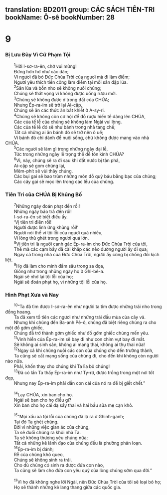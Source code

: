 translation: BD2011
group: CÁC SÁCH TIÊN-TRI
bookName: Ô-sê 
bookNumber: 28
-------

<div class="title"><h1>9</h1><h3>Bị Lưu Ðày Vì Cứ Phạm Tội</h3></div>
<span class="verse os_9_1">  <sup>1</sup>Hỡi I-sơ-ra-ên, chớ vui mừng!<br/>  Ðừng hớn hở như các dân;<br/>  Vì ngươi đã bỏ Ðức Chúa Trời của ngươi mà đi làm điếm;<br/>  Ngươi yêu thích tiền công làm điếm tại mỗi sân đập lúa. <br/></span>
<span class="verse os_9_2">  <sup>2</sup>Sân lúa và bồn nho sẽ không nuôi chúng;<br/>  Chúng sẽ thất vọng vì không được uống rượu mới.<br/></span>
<span class="verse os_9_3">  <sup>3</sup>Chúng sẽ không được ở trong đất của CHÚA;<br/>  Nhưng Ép-ra-im sẽ trở lại Ai-cập,<br/>  Chúng sẽ ăn các thức ăn bất khiết ở A-sy-ri.<br/></span>
<span class="verse os_9_4">  <sup>4</sup>Chúng sẽ không còn cơ hội để đổ rượu hiến tế dâng lên CHÚA,<br/>  Các của tế lễ của chúng sẽ không làm Ngài vui lòng.<br/>  Các của tế lễ đó sẽ như bánh trong nhà tang chế;<br/>  Tất cả những ai ăn bánh đó sẽ trở nên ô uế;<br/>  Vì bánh đó chỉ dành để nuôi sống, chứ không được mang vào nhà CHÚA.<br/></span>
<span class="verse os_9_5">  <sup>5</sup>Các ngươi sẽ làm gì trong những ngày đại lễ,<br/>  Tức trong những ngày lễ trọng thể để tôn kính CHÚA?<br/></span>
<span class="verse os_9_6">  <sup>6</sup>Vì, này, chúng sẽ ra đi sau khi đất nước bị tàn phá,<br/>  Ai-cập sẽ gom chúng lại,<br/>  Mêm-phít sẽ vùi thây chúng.<br/>  Các bụi gai sẽ bao trùm những món đồ quý báu bằng bạc của chúng;<br/>  Các cây gai sẽ mọc lên trong các lều của chúng.<br/></span>
<div class="title"><h3>Tiên Tri của CHÚA Bị Khủng Bố</h3></div>
<span class="verse os_9_7">  <sup>7</sup>Những ngày đoán phạt đến rồi!<br/>  Những ngày báo trả đến rồi!<br/>  I-sơ-ra-ên sẽ biết điều ấy.<br/>  ‘Vị tiên tri điên rồi!<br/>  Người được linh ứng khùng rồi!’ <br/>  Ngươi nói thế vì tội lỗi của ngươi quá nhiều,<br/>  Vì lòng thù ghét trong ngươi quá lớn.<br/></span>
<span class="verse os_9_8">  <sup>8</sup>Vị tiên tri là người canh gác Ép-ra-im cho Ðức Chúa Trời của tôi,<br/>  Thế mà các cạm bẫy đã cài khắp các nẻo đường người ấy đi qua;<br/>  Ngay cả trong nhà của Ðức Chúa Trời, người ấy cũng bị chống đối kịch liệt.<br/></span>
<span class="verse os_9_9">  <sup>9</sup>Họ đã làm cho mình đắm sâu trong sa đọa,<br/>  Giống như trong những ngày họ ở Ghi-bê-a.<br/>  Ngài sẽ nhớ lại tội lỗi của họ;<br/>  Ngài sẽ đoán phạt họ, vì những tội lỗi của họ.<br/></span>
<div class="title"><h3>Hình Phạt Xưa và Nay</h3></div>
<span class="verse os_9_10">  <sup>10</sup>“Ta đã tìm được I-sơ-ra-ên như người ta tìm được những trái nho trong đồng hoang.<br/>  Ta đã xem tổ tiên các ngươi như những trái đầu mùa của cây vả.<br/>  Nhưng khi chúng đến Ba-anh Pê-ô, chúng đã biệt riêng chúng ra cho một đồ gớm ghiếc,<br/>  Chúng đã trở thành gớm ghiếc như đồ gớm ghiếc chúng mến yêu.<br/></span>
<span class="verse os_9_11">  <sup>11</sup>Vinh hiển của Ép-ra-im sẽ bay đi như con chim vụt bay đi mất.<br/>  Sẽ không ai sinh sản, không ai mang thai, không ai thụ thai nữa!<br/></span>
<span class="verse os_9_12">  <sup>12</sup>Ngay cả khi chúng nuôi các con của chúng cho đến trưởng thành,<br/>  Ta cũng sẽ cất mạng sống của chúng đi, cho đến khi không còn người nào nữa.<br/>  Phải, khốn thay cho chúng khi Ta lìa bỏ chúng!<br/></span>
<span class="verse os_9_13">  <sup>13</sup>Ðã có lần Ta thấy Ép-ra-im như Ty-rơ, được trồng trong một nơi tốt đẹp,<br/>  Nhưng nay Ép-ra-im phải dẫn con cái của nó ra để bị giết chết.”<br/><br/></span>
<span class="verse os_9_14">  <sup>14</sup>Lạy CHÚA, xin ban cho họ.<br/>  Ngài sẽ ban cho họ điều gì?<br/>  Xin ban cho họ cái dạ sẩy thai và hai bầu sữa mẹ cạn khô.<br/><br/></span>
<span class="verse os_9_15">  <sup>15</sup>“Mọi xấu xa tội lỗi của chúng đã lộ ra ở Ghinh-ganh;<br/>  Tại đó Ta ghét chúng.<br/>  Bởi vì những việc gian ác của chúng, <br/>  Ta sẽ đuổi chúng ra khỏi nhà Ta.<br/>  Ta sẽ không thương yêu chúng nữa;<br/>  Tất cả những kẻ lãnh đạo của chúng đều là phường phản loạn.<br/></span>
<span class="verse os_9_16">  <sup>16</sup>Ép-ra-im bị đánh;<br/>  Rễ của chúng khô queo,<br/>  Chúng sẽ không sinh ra trái.<br/>  Cho dù chúng có sinh ra được đứa con nào,<br/>  Ta cũng sẽ làm cho đứa con yêu quý của lòng chúng sớm qua đời.”<br/><br/></span>
<span class="verse os_9_17">  <sup>17</sup>Vì họ đã không nghe lời Ngài, nên Ðức Chúa Trời của tôi sẽ loại bỏ họ;<br/>  Họ sẽ thành những kẻ lang thang giữa các quốc gia.<br/></span>
